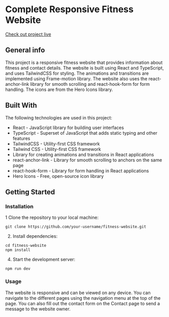 # Complete Responsive Fitness Website
[Check out project live](https://gym-fitness-evo.netlify.app/)
<br />


## General info

This project is a responsive fitness website that provides information about fitness and contact details. The website is built using React and TypeScript, and uses TailwindCSS for styling. The animations and transitions are implemented using Frame-motion library. The website also uses the react-anchor-link library for smooth scrolling and react-hook-form for form handling. The icons are from the Hero Icons library.

## Built With

The following technologies are used in this project:

* React - JavaScript library for building user interfaces
* TypeScript - Superset of JavaScript that adds static typing and other features
* TailwindCSS - Utility-first CSS framework
* Tailwind CSS - Utility-first CSS framework
* Library for creating animations and transitions in React applications
* react-anchor-link - Library for smooth scrolling to anchors on the same page
* react-hook-form - Library for form handling in React applications
* Hero Icons - Free, open-source icon library

## Getting Started
### Installation
1 Clone the repository to your local machine:
```
git clone https://github.com/your-username/fitness-website.git
```
2. Install dependencies:
```
cd fitness-website
npm install
```

4. Start the development server:
```
npm run dev
```

### Usage

The website is responsive and can be viewed on any device. You can navigate to the different pages using the navigation menu at the top of the page. You can also fill out the contact form on the Contact page to send a message to the website owner.
